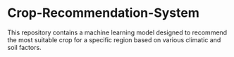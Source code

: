 # Crop-Recommendation-System
This repository contains a machine learning model designed to recommend the most suitable crop for a specific region based on various climatic and soil factors.
